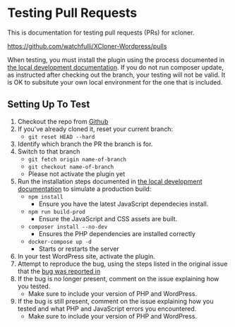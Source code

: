 # Testing Pull Requests

This is documentation for testing pull requests (PRs) for xcloner.

https://github.com/watchfulli/XCloner-Wordpress/pulls

When testing, you must install the plugin using the process documented in [the local development documentation](./local-dev.md). If you do not run composer update, as instructed after checking out the branch, your testing will not be valid. It is OK to subsitute your own local environment for the one that is included.

## Setting Up To Test

1. Checkout the repo from [Github](https://github.com/watchfulli/XCloner-Wordpress)
1. If you've already cloned it, reset your current branch:
    - `git reset HEAD --hard`
1. Identify which branch the PR the branch is for.
1. Switch to that branch
    - `git fetch origin name-of-branch`
    - `git checkout name-of-branch`
    - Please not activate the plugin yet
1. Run the installation steps documented in [the local development documentation](./local-dev.md) to simulate a production build:
    - `npm install`
       - Ensure you have the latest JavaScript dependecies install.
   - `npm run build-prod`
       - Ensure the JavaScript and CSS assets are built.
    - `composer install --no-dev`
       - Ensures the PHP dependencies are installed correctly
    - `docker-compose up -d`
       - Starts or restarts the server
3. In your test WordPress site, activate the plugin.
4. Attempt to reproduce the bug, using the steps listed in the original issue that the [bug was reported in](./reporting-bugs.md)
5. If the bug is no longer present, comment on the issue explaining how you tested.
    - Make sure to include your version of PHP and WordPress.
6. If the bug is still present, comment on the issue explaining how you tested and what PHP and JavaScript errors you encountered.
    - Make sure to include your version of PHP and WordPress.
